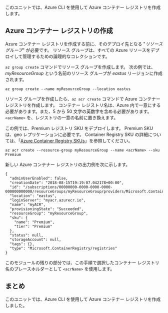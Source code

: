 このユニットでは、Azure CLI を使用して Azure コンテナー レジストリを作成します。

## <a name="create-an-azure-container-registry"></a>Azure コンテナー レジストリの作成

Azure コンテナー レジストリを作成する前に、そのデプロイ先となる "*リソース グループ*" が必要です。 リソース グループは、すべての Azure リソースをデプロイして管理するための論理的なコレクションです。

`az group create` コマンドでリソース グループを作成します。 次の例では、*myResourceGroup* という名前のリソース グループが *eastus* リージョンに作成されます。

```azurecli
az group create --name myResourceGroup --location eastus
```

リソース グループを作成したら、`az acr create` コマンドで Azure コンテナー レジストリを作成します。 コンテナー レジストリ名は、Azure 内で一意にする必要があります。また、5 から 50 文字の英数字を含める必要があります。 `<acrName>` を、レジストリの一意の名前に置き換えます。

この例では、Premium レジストリ SKU をデプロイします。 Premium SKU は、geo レプリケーションに必要です。 Container Registry SKU の詳細については、「[Azure Container Registry SKUs](https://docs.microsoft.com/azure/container-registry/container-registry-skus)」を参照してください。

```azurecli
az acr create --resource-group myResourceGroup --name <acrName> --sku Premium
```

新しい Azure コンテナー レジストリの出力例を次に示します。

```console
{
  "adminUserEnabled": false,
  "creationDate": "2018-08-15T19:19:07.042178+00:00",
  "id": "/subscriptions/00000000-0000-0000-0000-000000000000/resourceGroups/myResourceGroup/providers/Microsoft.ContainerRegistry/registries/myACR0007",
  "location": "eastus",
  "loginServer": "myacr.azurecr.io",
  "name": "myACR",
  "provisioningState": "Succeeded",
  "resourceGroup": "myResourceGroup",
  "sku": {
    "name": "Premium",
    "tier": "Premium"
  },
  "status": null,
  "storageAccount": null,
  "tags": {},
  "type": "Microsoft.ContainerRegistry/registries"
}
```

このモジュールの残りの部分では、この手順で選択したコンテナー レジストリ名のプレースホルダーとして `<acrName>` を使用します。

## <a name="summary"></a>まとめ

このユニットでは、Azure CLI を使用して Azure コンテナー レジストリを作成しました。